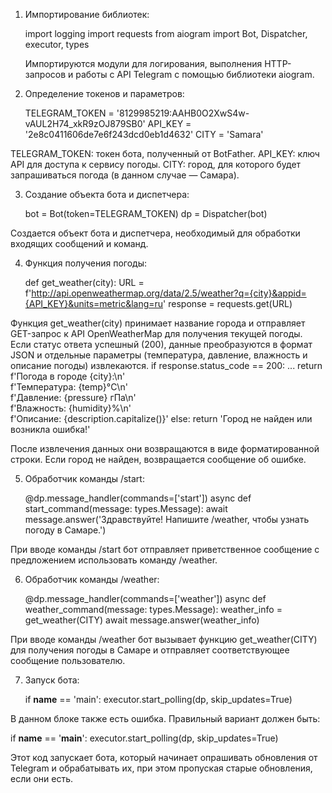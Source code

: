 1. Импортирование библиотек:
   
   import logging
   import requests
   from aiogram import Bot, Dispatcher, executor, types
   
   Импортируются модули для логирования, выполнения HTTP-запросов и работы с API Telegram с помощью библиотеки aiogram.

2. Определение токенов и параметров:
   
   TELEGRAM_TOKEN = '8129985219:AAHB0O2XwS4w-vAUL2H74_xkR9zOJ879SB0'
   API_KEY = '2e8c0411606de7e6f243dcd0eb1d4632'
   CITY = 'Samara'
   
TELEGRAM_TOKEN: токен бота, полученный от BotFather.
API_KEY: ключ API для доступа к сервису погоды.
CITY: город, для которого будет запрашиваться погода (в данном случае — Самара).

3. Создание объекта бота и диспетчера:
   
   bot = Bot(token=TELEGRAM_TOKEN)
   dp = Dispatcher(bot)
   
Создается объект бота и диспетчера, необходимый для обработки входящих сообщений и команд.

4. Функция получения погоды:
   
   def get_weather(city):
       URL = f'http://api.openweathermap.org/data/2.5/weather?q={city}&appid={API_KEY}&units=metric&lang=ru'
       response = requests.get(URL)
   
Функция get_weather(city) принимает название города и отправляет GET-запрос к API OpenWeatherMap для получения текущей погоды.
Если статус ответа успешный (200), данные преобразуются в формат JSON и отдельные параметры (температура, давление, влажность и описание погоды) извлекаются.
       if response.status_code == 200:
           ...
           return f'Погода в городе {city}:\n' \
                  f'Температура: {temp}°C\n' \
                  f'Давление: {pressure} гПа\n' \
                  f'Влажность: {humidity}%\n' \
                  f'Описание: {description.capitalize()}'
       else:
           return 'Город не найден или возникла ошибка!'
   
После извлечения данных они возвращаются в виде форматированной строки. Если город не найден, возвращается сообщение об ошибке.

5. Обработчик команды /start:
   
   @dp.message_handler(commands=['start'])
   async def start_command(message: types.Message):
       await message.answer('Здравствуйте! Напишите /weather, чтобы узнать погоду в Самаре.')
   
При вводе команды /start бот отправляет приветственное сообщение с предложением использовать команду /weather.

6. Обработчик команды /weather:
   
   @dp.message_handler(commands=['weather'])
   async def weather_command(message: types.Message):
       weather_info = get_weather(CITY)
       await message.answer(weather_info)
   
При вводе команды /weather бот вызывает функцию get_weather(CITY) для получения погоды в Самаре и отправляет соответствующее сообщение пользователю.

7. Запуск бота:
   
   if __name__ == 'main':
       executor.start_polling(dp, skip_updates=True)
   
В данном блоке также есть ошибка. Правильный вариант должен быть:
   
   if __name__ == '__main__':
       executor.start_polling(dp, skip_updates=True)
   
Этот код запускает бота, который начинает опрашивать обновления от Telegram и обрабатывать их, при этом пропуская старые обновления, если они есть.
